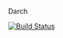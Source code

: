 Darch

[![Build Status](https://travis-ci.org/pauldotknopf/darch.svg?branch=develop)](https://travis-ci.org/pauldotknopf/darch)